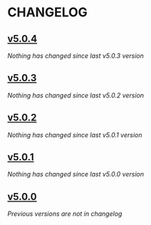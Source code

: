 # CHANGELOG

## [v5.0.4](https://github.com/softspring/doctrine-target-entity-resolver/releases/tag/v5.0.4)

*Nothing has changed since last v5.0.3 version*

## [v5.0.3](https://github.com/softspring/doctrine-target-entity-resolver/releases/tag/v5.0.3)

*Nothing has changed since last v5.0.2 version*

## [v5.0.2](https://github.com/softspring/doctrine-target-entity-resolver/releases/tag/v5.0.2)

*Nothing has changed since last v5.0.1 version*

## [v5.0.1](https://github.com/softspring/doctrine-target-entity-resolver/releases/tag/v5.0.1)

*Nothing has changed since last v5.0.0 version*

## [v5.0.0](https://github.com/softspring/doctrine-target-entity-resolver/releases/tag/v5.0.0)

*Previous versions are not in changelog*
